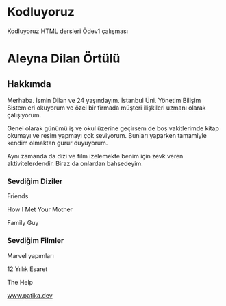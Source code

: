 # Kodluyoruz
Kodluyoruz HTML dersleri Ödev1 çalışması

<h1>Aleyna Dilan Örtülü</h1>

<h2>Hakkımda</h2>

<p>Merhaba. İsmin Dilan ve 24 yaşındayım. İstanbul Üni. Yönetim Bilişim Sistemleri okuyorum ve özel bir firmada müşteri ilişkileri uzmanı olarak çalışıyorum.</p>
<p>Genel olarak günümü iş ve okul üzerine geçirsem de boş vakitlerimde kitap okumayı ve resim yapmayı çok seviyorum. Bunları yaparken tamamiyle kendim olmaktan gurur duyuyorum.</p>
<p>Aynı zamanda da dizi ve film izelemekte benim için zevk veren aktivitelerdendir. Biraz da onlardan bahsedeyim.</p>

<h3>Sevdiğim Diziler</h3>
<!-- Benim için top 3 denebilir -->
<p>Friends</p>
<p>How I Met Your Mother</p>
<p>Family Guy</p>
<!-- bu üç içerikte ingilizce geliştirmek ve öğrenmek için işe yarayan yapımlar-->

<h3>Sevdiğim Filmler</h3>
<p>Marvel yapımları</p>
<p>12 Yıllık Esaret</p>
<p>The Help</p>

www.patika.dev 
